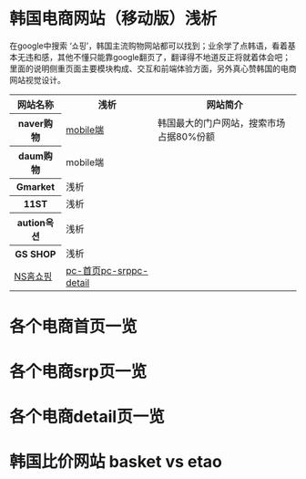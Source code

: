 # 韩国电商网站（移动版）浅析

在google中搜索 ‘쇼핑’，韩国主流购物网站都可以找到；业余学了点韩语，看着基本无违和感，其他不懂只能靠google翻页了，翻译得不地道反正将就着体会吧；
里面的说明侧重页面主要模块构成、交互和前端体验方面，另外真心赞韩国的电商网站视觉设计。


<table>
<tr><th>网站名称</th><th>浅析</th><th>网站简介</th></tr>
<tr><th>naver购物</th><td><a href="#">mobile端</a></td><td>韩国最大的门户网站，搜索市场占据80%份额</td></tr>
<tr><th>daum购物</th><td>mobile端</td></tr>
<tr><th>Gmarket</th><td>浅析</td></tr>
<tr><th>11ST</th><td>浅析</td></tr>
<tr><th>aution옥션</th><td>浅析</td></tr>
<tr><th>GS SHOP</th><td>浅析</td></tr>
<tr><td><a href="http://www.nsmall.com/">NS홈쇼핑</a></td><td><a href="nswall.md">pc-首页</a><a href="srp.md">pc-srp</a><a href="detail.md">pc-detail</a></td></tr>
</table>


# 各个电商首页一览

# 各个电商srp页一览

# 各个电商detail页一览

# 韩国比价网站 basket vs etao